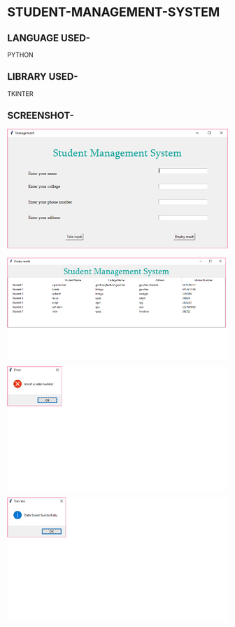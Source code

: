 # STUDENT-MANAGEMENT-SYSTEM


## LANGUAGE USED-
PYTHON


## LIBRARY USED-
TKINTER


## SCREENSHOT-


 ![alt studentmanagementgui](https://github.com/Akash885/STUDENT-MANAGEMENT-SYSTEM/blob/master/studentmanagementgui.png)
 

 ![alt studentdatabase](https://github.com/Akash885/STUDENT-MANAGEMENT-SYSTEM/blob/master/studentdatabase.png)
 
 ![alt error1](https://github.com/Akash885/STUDENT-MANAGEMENT-SYSTEM/blob/master/error1.png)

 ![alt datasaved](https://github.com/Akash885/STUDENT-MANAGEMENT-SYSTEM/blob/master/datasaved.png)
